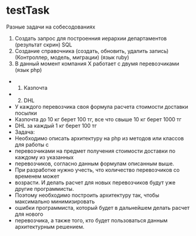 # testTask
Разные задачи на собесодованиях

1) Создать запрос для построенния иерархии департаментов (результат скрин) SQL
2) Создание справочника (создать, обновить, удалить запись) (Контроллер, модель, миграции) (язык ruby)
3) В данный момент компания X работает с двумя перевозчиками (язык php)
 * 1. Казпочта
 * 2. DHL
 * У каждого перевозчика своя формула расчета стоимости доставки посылки
 * Казпочта до 10 кг берет 100 тг, все что cвыше 10 кг берет 1000 тг
 * DHL за каждый 1 кг берет 100 тг
 * Задача:
 * Необходимо описать архитектуру на php из методов или классов для работы с
 * перевозчиками на предмет получения стоимости доставки по каждому из указанных
 * перевозчиков, согласно данным формулам описанным выше.
 * При разработке нужно учесть, что количество перевозчиков со временем может
 * возрасти. И делать расчет для новых перевозчиков будут уже другие программисты.
 * Поэтому необходимо построить архитектуру так, чтобы максимально минимизировать
 * ошибки программиста, который будет в дальнейшем делать расчет для нового
 * перевозчика, а также того, кто будет пользоваться данным архитектурным решением.
